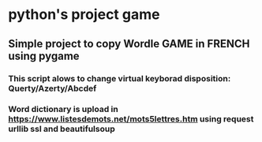 # python's project game
## Simple project to copy Wordle GAME in FRENCH using pygame
### 
### This script alows to change virtual keyborad disposition: Querty/Azerty/Abcdef
### Word dictionary is upload in https://www.listesdemots.net/mots5lettres.htm using request urllib ssl and beautifulsoup
